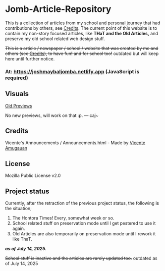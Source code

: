 # Jomb-Article-Repository

This is a collection of articles from my school and personal journey that had contributions by others, see [Credits](#credits). The current point of this website is to contain my non-story focused articles, like **THaT and the Old Articles,** and preserve my old school related web design stuff. 

~~This is a article / newspaper / school / website that was created by me and others (see [Credits](#credits)), to have fun! and for school too!~~ outdated but will keep here until further notice.

### At: https://joshmaybaljomba.netlify.app (JavaScript is required)

## Visuals

[Old Previews](scihi/old-previews.md)

No new previews, will work on that :p. — caj~ <!--TODO: Do the previews. Yes, I use the TODO list. Shush. — caj~-->

## Credits
Vicente's Announcements / Announcements.html - Made by [Vicente Amugauan](https://gitlab.com/amugauanv) 

## License
Mozilla Public License v2.0

## Project status 

Currently, after the retraction of the previous project status, the following is the situation;

1. The Hontora Times! Every, somewhat week or so.
2. School related stuff on preservation mode until I get pestered to use it again.
3. Old Articles are also temporarily on preservation mode until I rework it like ThaT.

***as of July 14, 2025.***

~~School stuff is inactive and the articles are rarely updated too.~~ outdated as of July 14, 2025
